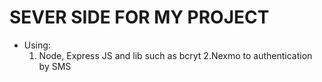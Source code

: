 # SEVER SIDE FOR MY PROJECT
- Using:
  1. Node, Express JS and lib such as bcryt
  2.Nexmo to authentication by SMS
